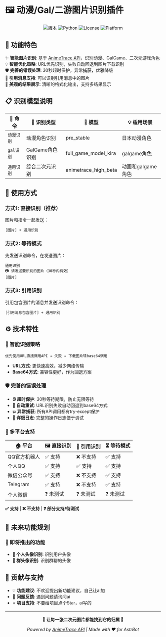 # 🖼️ 动漫/Gal/二游图片识别插件

<p align="center">
  <img src="https://img.shields.io/badge/version-2.3.0-blue.svg" alt="版本">
  <img src="https://img.shields.io/badge/python-3.8%2B-green.svg" alt="Python">
  <img src="https://img.shields.io/badge/license-MIT-orange.svg" alt="License">
  <img src="https://img.shields.io/badge/platform-AstrBot-purple.svg" alt="Platform">
</p>

## 🎯 功能特色

✨ **智能图片识别**: 基于 [AnimeTrace API](https://api.animetrace.com/)，识别动漫、GalGame、二次元游戏角色  
💡 **智能优化策略**: URL优先识别，失败自动回退到图片下载识别  
🛡️ **完善的错误处理**: 30秒超时保护，异常捕获，优雅降级  
📝 **引用消息支持**: 可以识别引用消息中的图片  
🎨 **美观的结果展示**: 清晰的格式化输出，支持多结果显示  

## 📋 识别模型说明

| 🎌 命令 | 🎯 识别类型 | 🔧 模型 | 💡 适用场景 |
|--------|------------|---------|------------|
| `动漫识别` | 动漫角色识别 | pre_stable | 日本动漫角色 |
| `gal识别` | GalGame角色识别 | full_game_model_kira | galgame角色 |
| `通用识别` | 综合二次元识别 | animetrace_high_beta | 动画和galgame角色 |

## 🚀 使用方式

### 方式1: 直接识别（推荐）
图片和指令一起发送：
```
[图片] + 通用识别
```

### 方式2: 等待模式
先发送识别命令，在发送图片：
```
通用识别
📷 请发送要识别的图片（30秒内有效）
[图片]
```

### 方式3: 引用识别 
引用包含图片的消息并发送识别命令：
```
[引用消息包含图片] + 通用识别
```

## ⚙️ 技术特性

### 🎯 智能识别策略
```
优先使用URL直接调用API → 失败 → 下载图片转base64调用
```
- **URL方式**: 更快速高效，减少网络传输
- **Base64方式**: 兼容性更好，作为回退方案

### 🛡️ 完善的错误处理
- **⏰ 超时保护**: 30秒等待期限，防止无限等待
- **🔄 自动重试**: URL识别失败自动回退到base64方式
- **💥 异常捕获**: 所有API调用都有try-except保护
- **📝 详细日志**: 完整的操作日志便于调试

### 🎨 多平台支持

| 🏠 平台 | 🖼️ 直接识别 | 📝 引用识别 | ⏳ 等待模式 |
|---------|-------------|-------------|-------------|
| QQ官方机器人 | ✅ 支持 | ❌ 不支持 | ✅ 支持 |
| 个人QQ | ✅ 支持 | ✅ 支持 | ✅ 支持 |
| 微信公众号 | ✅ 支持 | ❌ 不支持 | ✅ 支持 |
| Telegram | ✅ 支持 | ❌ 不支持 | ✅ 支持 |
| 个人微信 | ❓ 未测试 | ❓ 未测试 | ❓ 未测试 |

**✅ 支持** | **❌ 不支持** | **❓ 部分支持/待测试**


## 🔮 未来功能规划

### 🎯 即将推出的功能
- **👤 个人头像识别**: 识别用户头像 
- **👥 群头像识别**: 识别群聊的头像


## 🤝 贡献与支持

- 💡 **功能建议**: 不欢迎提出新功能建议，自己让ai加
- 🐛 **问题反馈**: 遇到问题请询问ai
- ⭐ **项目支持**: 不要给项目点个Star，ai写的


---

<p align="center">
  <b>🎨 让每一张二次元图片都能找到它的归属 🎨</b>
</p>

<p align="center">
  <i>Powered by <a href="https://api.animetrace.com/">AnimeTrace API</a> | Made with ❤️ for AstrBot</i>
</p>
